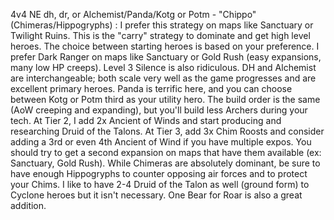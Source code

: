 4v4 NE  dh, dr, or Alchemist/Panda/Kotg or Potm - 
"Chippo" (Chimeras/Hippogryphs) : I prefer this strategy on maps like Sanctuary or Twilight Ruins. This is the "carry" strategy to dominate and get high level heroes. The choice between starting heroes is based on your preference. I prefer Dark Ranger on maps like Sanctuary or Gold Rush (easy expansions, many low HP creeps). Level 3 Silence is also ridiculous. DH and Alchemist are interchangeable; both scale very well as the game progresses and are excellent primary heroes. Panda is terrific here, and you can choose between Kotg or Potm third as your utility hero. 
The build order is the same (AoW creeping and expanding), but you'll build less Archers during your tech. At Tier 2, I add 2x Ancient of Winds and start producing and researching Druid of the Talons. At Tier 3, add 3x Chim Roosts and consider adding a 3rd or even 4th Ancient of Wind if you have multiple expos. You should try to get a second expansion on maps that have them available (ex: Sanctuary, Gold Rush). While Chimeras are absolutely dominant, be sure to have enough Hippogryphs to counter opposing air forces and to protect your Chims. I like to have 2-4 Druid of the Talon as well (ground form) to Cyclone heroes but it isn't necessary. One Bear for Roar is also a great addition.